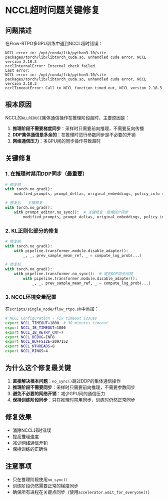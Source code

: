 # NCCL超时问题关键修复

## 问题描述
在Flow-RTPO多GPU训练中遇到NCCL超时错误：
```
NCCL error in: /opt/conda/lib/python3.10/site-packages/torch/lib/libtorch_cuda.so, unhandled cuda error, NCCL version 2.18.3
ncclInternalError: Internal check failed.
Last error:
NCCL error in: /opt/conda/lib/python3.10/site-packages/torch/lib/libtorch_cuda.so, unhandled cuda error, NCCL version 2.18.3
ncclTimeoutError: Call to NCCL function timed out, NCCL version 2.18.3
```

## 根本原因
NCCL的`ALLREDUCE`集体通信操作在推理阶段超时，主要原因是：
1. **推理阶段不需要梯度同步**：采样时只需要前向推理，不需要反向传播
2. **DDP集体通信是多余的**：在推理时进行参数同步是不必要的开销
3. **网络通信压力**：多GPU间的同步操作导致超时

## 关键修复

### 1. 在推理时禁用DDP同步（最重要）
```python
# 修复前
with torch.no_grad():
    modified_prompts, prompt_deltas, original_embeddings, policy_info = prompt_editor(prompts_expanded, reward_variance)

# 修复后 - 关键修复
with torch.no_grad():
    with prompt_editor.no_sync():  # 关键修复：禁用DDP同步
        modified_prompts, prompt_deltas, original_embeddings, policy_info = prompt_editor(prompts_expanded, reward_variance)
```

### 2. KL正则化部分的修复
```python
# 修复前
with torch.no_grad():
    with pipeline.transformer.module.disable_adapter():
        _, _, prev_sample_mean_ref, _ = compute_log_prob(...)

# 修复后
with torch.no_grad():
    with pipeline.transformer.no_sync():  # 避免DDP同步问题
        with pipeline.transformer.module.disable_adapter():
            _, _, prev_sample_mean_ref, _ = compute_log_prob(...)
```

### 3. NCCL环境变量配置
在`scripts/single_node/flow_rtpo.sh`中添加：
```bash
# NCCL Configuration - Fix timeout issues
export NCCL_TIMEOUT=1800  # 30 minutes timeout
export NCCL_IB_TIMEOUT=1800
export NCCL_IB_RETRY_CNT=7
export NCCL_DEBUG=INFO
export NCCL_BUFFSIZE=2097152
export NCCL_NTHREADS=8
export NCCL_RINGS=4
```

## 为什么这个修复最关键

1. **直接解决根本问题**：`no_sync()`跳过DDP的集体通信操作
2. **推理阶段不需要同步**：采样时只需要前向推理，不需要参数同步
3. **避免不必要的网络开销**：减少GPU间的通信压力
4. **保持训练阶段同步**：只在推理时禁用同步，训练时仍然正常同步

## 修复效果
- 消除NCCL超时错误
- 提高推理速度
- 减少网络通信开销
- 保持训练的正确性

## 注意事项
- 只在推理阶段使用`no_sync()`
- 训练阶段仍然需要正常的梯度同步
- 确保所有进程在关键点同步（使用`accelerator.wait_for_everyone()`） 